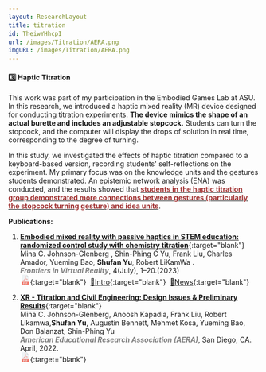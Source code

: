 ```yaml
---
layout: ResearchLayout
title: titration
id: TheiwYHhcpI
url: /images/Titration/AERA.png
imgURL: /images/Titration/AERA.png
---
```


#### 3️⃣ Haptic Titration 
This work was part of my participation in the Embodied Games Lab at ASU. In this research, we introduced a haptic mixed reality (MR) device designed for conducting titration experiments. **The device mimics the shape of an actual burette and includes an adjustable stopcock.** Students can turn the stopcock, and the computer will display the drops of solution in real time, corresponding to the degree of turning.

In this study, we investigated the effects of haptic titration compared to a keyboard-based version, recording students' self-reflections on the experiment. My primary focus was on the knowledge units and the gestures students demonstrated. An epistemic network analysis (ENA) was conducted, and the results showed that **<u><font color="#A13232">students in the haptic titration group demonstrated more connections between gestures (particularly the stopcock turning gesture) and idea units</font></u>**.

**Publications:**
1. [**Embodied mixed reality with passive haptics in STEM education: randomized control study with chemistry titration**](https://www.frontiersin.org/articles/10.3389/frvir.2023.1047833/full){:target="blank"}<br>Mina C. Johnson-Glenberg , Shin-Phing C Yu, Frank Liu, Charles Amador, Yueming Bao, **Shufan Yu**, Robert LiKamWa . <br> ***<font color="grey">Frontiers in Virtual Reality</font>***, 4(July), 1–20.(2023)<br> [<img src="/images/icons/pdf-file.png"  width="20" height="20">](/mypaper/Journal/Johnson-Glenberg%20et%20al.%20-%202023%20-%20Embodied%20mixed%20reality%20with%20passive%20haptics%20in%20STEM%20education%20randomized%20control%20study%20with%20chemistry%20t.pdf){:target="blank"}&nbsp;&nbsp;[🌠Intro](https://meteor.ame.asu.edu/projects/titration/index.html){:target="blank"}&nbsp;&nbsp;[📰News](https://news.asu.edu/20231013-discoveries-new-class-chemistry-experiments?fbclid=IwAR3DlGVYHhnMtP6oh88mQnpcJJfxGOZZxP7VKoMZEKbdGoCW_AF7GDf8MMA_aem_AZVXUjh9ArqwgBltvozV9Iv0bLrfmUjz9PyGER0gC3_ybHPYPuyVLPH1OopTpLmR-Vk&mibextid=Zxz2cZ){:target="blank"}

2. [**XR - Titration and Civil Engineering: Design Issues & Preliminary Results**](https://www.aera.net/Publications/i-Presentation-Gallery){:target="blank"}<br> Mina C. Johnson-Glenberg, Anoosh Kapadia, Frank Liu, Robert Likamwa,**Shufan Yu**, Augustin Bennett, Mehmet Kosa, Yueming Bao, Don Balanzat, Shin-Phing Yu<br> ***<font color="grey"> American Educational Research Association (AERA)</font>***, San Diego, CA. April, 2022.<br> [<img src="/images/icons/pdf-file.png"  width="20" height="20">](/mypaper/Posters/AERA%20Poster%202022v2%20(1).pdf){:target="blank"}

